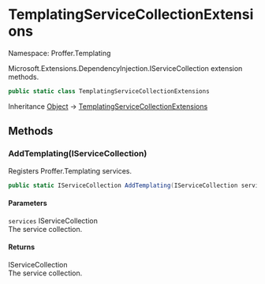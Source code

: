 # TemplatingServiceCollectionExtensions

Namespace: Proffer.Templating

Microsoft.Extensions.DependencyInjection.IServiceCollection extension methods.

```csharp
public static class TemplatingServiceCollectionExtensions
```

Inheritance [Object](https://docs.microsoft.com/en-us/dotnet/api/system.object) → [TemplatingServiceCollectionExtensions](./proffer.templating.templatingservicecollectionextensions.md)

## Methods

### **AddTemplating(IServiceCollection)**

Registers Proffer.Templating services.

```csharp
public static IServiceCollection AddTemplating(IServiceCollection services)
```

#### Parameters

`services` IServiceCollection<br>
The service collection.

#### Returns

IServiceCollection<br>
The service collection.

